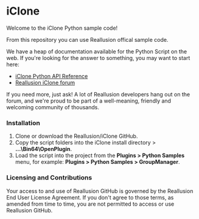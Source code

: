 # iClone

Welcome to the iClone Python sample code!

From this repository you can use Reallusion offical sample code.

We have a heap of documentation available for the Python Script on the web. If you're looking for the answer to something, you may want to start here:

- [iClone Python API Reference](http://wiki.reallusion.com/IC_Python_API)
- [Reallusion iClone forum](https://forum.reallusion.com/iClone/Plugin-Developer-Python-Open-API)

If you need more, just ask! A lot of Reallusion developers hang out on the forum, and we're proud to be part of a well-meaning, friendly and welcoming community of thousands.

### Installation

1. Clone or download the Reallusion/iClone GitHub.
2. Copy the script folders into the iClone install directory > **...\Bin64\OpenPlugin**.
3. Load the script into the project from the **Plugins > Python Samples** menu, for example: **Plugins > Python Samples > GroupManager**.

### Licensing and Contributions

Your access to and use of Reallusion GitHub is governed by the Reallusion End User License Agreement. If you don't agree to those terms, as amended from time to time, you are not permitted to access or use Reallusion GitHub.
